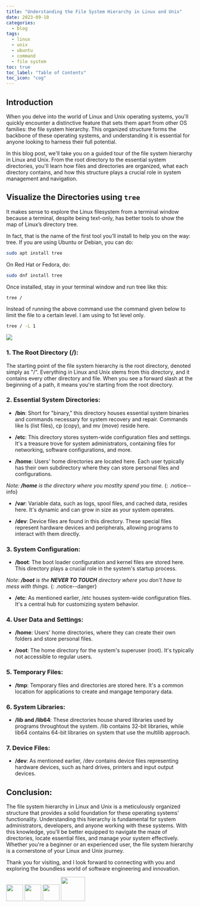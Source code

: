 ```yaml
---
title: "Understanding the File System Hierarchy in Linux and Unix"
date: 2023-09-10
categories:
  - blog
tags:
  - linux
  - unix
  - ubuntu
  - command
  - file system
toc: true
toc_label: "Table of Contents"
toc_icon: "cog"
---
```


## Introduction
When you delve into the world of Linux and Unix operating systems, you'll quickly encounter a distinctive feature that sets them apart from other OS families: the file system hierarchy. This organized structure forms the backbone of these operating systems, and understanding it is essential for anyone looking to harness their full potential.

In this blog post, we'll take you on a guided tour of the file system hierarchy in Linux and Unix. From the root directory to the essential system directories, you'll learn how files and directories are organized, what each directory contains, and how this structure plays a crucial role in system management and navigation.
## Visualize the Directories using `tree`
It makes sense to explore the Linux filesystem from a terminal window because a terminal, despite being text-only, has better tools to show the map of Linux’s directory tree.

In fact, that is the name of the first tool you’ll install to help you on the way: tree. If you are using Ubuntu or Debian, you can do:

```bash
sudo apt install tree
```

On Red Hat or Fedora, do:
```bash
sudo dnf install tree
```

Once installed, stay in your terminal window and run tree like this:
```bash
tree /
```
Instead of running the above command use the command given below to limit the file to a certain level. I am using to 1st level only.
```bash
tree / -L 1
```
![]({{site.url}}/assets/file-system-hireracy/unix_tree_structure.png)
### 1. The Root Directory (/):
The starting point of the file system hierarchy is the root directory, denoted simply as "/". Everything in Linux and Unix stems from this directory, and it contains every other directory and file. When you see a forward slash at the beginning of a path, it means you're starting from the root directory.


### 2. Essential System Directories:
- **/bin**: Short for "binary," this directory houses essential system binaries and commands necessary for system recovery and repair. Commands like ls (list files), cp (copy), and mv (move) reside here.

-  **/etc**: This directory stores system-wide configuration files and settings. It's a treasure trove for system administrators, containing files for networking, software configurations, and more.

-  **/home**: Users' home directories are located here. Each user typically has their own subdirectory where they can store personal files and configurations.

*Note: **/home** is  the directory where you mostlty spend you time.*
{: .notice--info}
-  **/var**: Variable data, such as logs, spool files, and cached data, resides here. It's dynamic and can grow in size as your system operates.

-  **/dev**: Device files are found in this directory. These special files represent hardware devices and peripherals, allowing programs to interact with them directly.

### 3. System Configuration:

-  **/boot**: The boot loader configuration and kernel files are stored here. This directory plays a crucial role in the system's startup process.

*Note: **/boot** is the **NEVER TO TOUCH** directory where you don't have to mess with things.*
{: .notice--danger}
-  **/etc**: As mentioned earlier, /etc houses system-wide configuration files. It's a central hub for customizing system behavior.

### 4. User Data and Settings:

-  **/home**: Users' home directories, where they can create their own folders and store personal files.

-  **/root**: The home directory for the system's superuser (root). It's typically not accessible to regular users.

### 5. Temporary Files:

-  **/tmp**: Temporary files and directories are stored here. It's a common location for applications to create and mangage temporary data.

### 6. System Libraries:
- **/lib and /lib64**: These directories house shared libraries used by programs throughtout the system. /lib contains 32-bit libraries, while lib64 contains 64-bit libraries on system that use the multilib approach.

### 7. Device Files:

- **/dev**: As mentioned earlier, /dev contains device files representing hardware devices, such as hard drives, printers and input output devices.

## Conclusion:

The file system hierarchy in Linux and Unix is a meticulously organized structure that provides a solid foundation for these operating systems' functionality. Understanding this hierarchy is fundamental for system administrators, developers, and anyone working with these systems. With this knowledge, you'll be better equipped to navigate the maze of directories, locate essential files, and manage your system effectively. Whether you're a beginner or an experienced user, the file system hierarchy is a cornerstone of your Linux and Unix journey.

Thank you for visiting, and I look forward to connecting with you and exploring the boundless world of software engineering and innovation.

[<img src="https://upload.wikimedia.org/wikipedia/commons/thumb/f/f8/LinkedIn_icon_circle.svg/1200px-LinkedIn_icon_circle.svg.png" width="45"/>](https://linkedin.com/in/praveensingh23)
[<img src="https://s18955.pcdn.co/wp-content/uploads/2018/02/github.png" width="45"/>](https://github.com/praveensinghrajput23)
[<img src="https://upload.wikimedia.org/wikipedia/commons/thumb/5/58/Instagram-Icon.png/1024px-Instagram-Icon.png" width="45"/>](https://instagram.com/praveensinghrajput23)
[<img src="https://encrypted-tbn0.gstatic.com/images?q=tbn:ANd9GcQYAFvsvvSz-ywpPupKs56YpRxW-C6OuOg8Jw&usqp=CAU" width="65"/>](https://twitter.com/_praveensingh23)